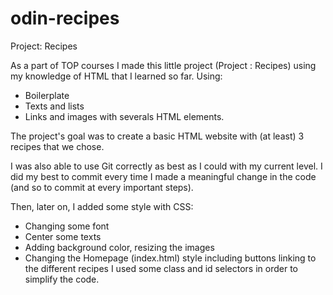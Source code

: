 # odin-recipes
Project: Recipes

As a part of TOP courses I made this little project (Project : Recipes) using my knowledge of HTML that I learned so far. Using:
- Boilerplate
- Texts and lists
- Links and images
with severals HTML elements.

The project's goal was to create a basic HTML website with (at least) 3 recipes that we chose. 

I was also able to use Git correctly as best as I could with my current level. I did my best to commit every time I made a meaningful change in the code (and so to commit at every important steps).

Then, later on, I added some style with CSS:
- Changing some font
- Center some texts
- Adding background color, resizing the images
- Changing the Homepage (index.html) style including buttons linking to the different recipes
I used some class and id selectors in order to simplify the code.